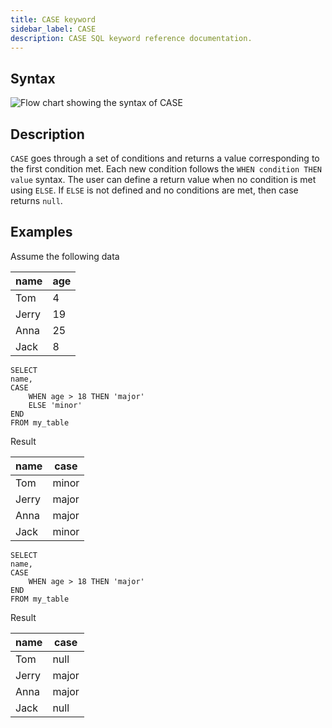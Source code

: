 ```yaml
---
title: CASE keyword
sidebar_label: CASE
description: CASE SQL keyword reference documentation.
---
```


## Syntax

![Flow chart showing the syntax of CASE](/images/docs/diagrams/case.svg)

## Description

`CASE` goes through a set of conditions and returns a value corresponding to the
first condition met. Each new condition follows the `WHEN condition THEN value`
syntax. The user can define a return value when no condition is met using
`ELSE`. If `ELSE` is not defined and no conditions are met, then case returns
`null`.

## Examples

Assume the following data

| name  | age |
| ----- | --- |
| Tom   | 4   |
| Jerry | 19  |
| Anna  | 25  |
| Jack  | 8   |

```questdb-sql title="CASE with ELSE"
SELECT
name,
CASE
    WHEN age > 18 THEN 'major'
    ELSE 'minor'
END
FROM my_table
```

Result

| name  | case  |
| ----- | ----- |
| Tom   | minor |
| Jerry | major |
| Anna  | major |
| Jack  | minor |

```questdb-sql title="CASE without ELSE"
SELECT
name,
CASE
    WHEN age > 18 THEN 'major'
END
FROM my_table
```

Result

| name  | case  |
| ----- | ----- |
| Tom   | null  |
| Jerry | major |
| Anna  | major |
| Jack  | null  |

